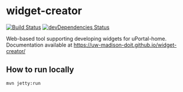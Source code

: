 # widget-creator

[![Build Status](https://travis-ci.org/UW-Madison-DoIT/widget-creator.svg?branch=master)](https://travis-ci.org/UW-Madison-DoIT/widget-creator)
[![devDependencies Status](https://david-dm.org/UW-Madison-DoIT/widget-creator/dev-status.svg)](https://david-dm.org/UW-Madison-DoIT/widget-creator?type=dev)

Web-based tool supporting developing widgets for uPortal-home.  Documentation available at <https://uw-madison-doit.github.io/widget-creator/>

## How to run locally
```bash
mvn jetty:run
```

